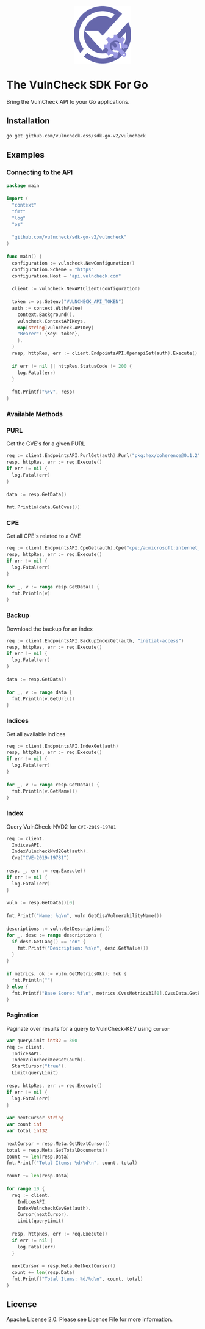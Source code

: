 <p align="center">
    <img src="/logo-sdk.png" align="center" alt="VulnCheck Logo" width="150" />
</p>

# The VulnCheck SDK For Go

Bring the VulnCheck API to your Go applications.

## Installation

```bash
go get github.com/vulncheck-oss/sdk-go-v2/vulncheck
```

## Examples

### Connecting to the API

```go
package main

import (
  "context"
  "fmt"
  "log"
  "os"

  "github.com/vulncheck/sdk-go-v2/vulncheck"
)

func main() {
  configuration := vulncheck.NewConfiguration()
  configuration.Scheme = "https"
  configuration.Host = "api.vulncheck.com"

  client := vulncheck.NewAPIClient(configuration)

  token := os.Getenv("VULNCHECK_API_TOKEN")
  auth := context.WithValue(
    context.Background(),
    vulncheck.ContextAPIKeys,
    map[string]vulncheck.APIKey{
    "Bearer": {Key: token},
    },
  )
  resp, httpRes, err := client.EndpointsAPI.OpenapiGet(auth).Execute()

  if err != nil || httpRes.StatusCode != 200 {
    log.Fatal(err)
  }

  fmt.Printf("%+v", resp)
}
```

### Available Methods

### PURL

Get the CVE's for a given PURL

```go
req := client.EndpointsAPI.PurlGet(auth).Purl("pkg:hex/coherence@0.1.2")
resp, httpRes, err := req.Execute()
if err != nil {
  log.Fatal(err)
}

data := resp.GetData()

fmt.Println(data.GetCves())
```

### CPE

Get all CPE's related to a CVE

```go
req := client.EndpointsAPI.CpeGet(auth).Cpe("cpe:/a:microsoft:internet_explorer:8.0.6001:beta")
resp, httpRes, err := req.Execute()
if err != nil {
  log.Fatal(err)
}

for _, v := range resp.GetData() {
  fmt.Println(v)
}
```

### Backup

Download the backup for an index

```go
req := client.EndpointsAPI.BackupIndexGet(auth, "initial-access")
resp, httpRes, err := req.Execute()
if err != nil {
  log.Fatal(err)
}

data := resp.GetData()

for _, v := range data {
  fmt.Println(v.GetUrl())
}
```

### Indices

Get all available indices

```go
req := client.EndpointsAPI.IndexGet(auth)
resp, httpRes, err := req.Execute()
if err != nil {
  log.Fatal(err)
}

for _, v := range resp.GetData() {
  fmt.Println(v.GetName())
}
```

### Index

Query VulnCheck-NVD2 for `CVE-2019-19781`

```go
req := client.
  IndicesAPI.
  IndexVulncheckNvd2Get(auth).
  Cve("CVE-2019-19781")

resp, _, err := req.Execute()
if err != nil {
  log.Fatal(err)
}

vuln := resp.GetData()[0]

fmt.Printf("Name: %q\n", vuln.GetCisaVulnerabilityName())

descriptions := vuln.GetDescriptions()
for _, desc := range descriptions {
  if desc.GetLang() == "en" {
    fmt.Printf("Description: %s\n", desc.GetValue())
  }
}

if metrics, ok := vuln.GetMetricsOk(); !ok {
  fmt.Println("")
} else {
  fmt.Printf("Base Score: %f\n", metrics.CvssMetricV31[0].CvssData.GetBaseScore())
}
```

### Pagination

Paginate over results for a query to VulnCheck-KEV using `cursor`

```go
var queryLimit int32 = 300
req := client.
  IndicesAPI.
  IndexVulncheckKevGet(auth).
  StartCursor("true").
  Limit(queryLimit)

resp, httpRes, err := req.Execute()
if err != nil {
  log.Fatal(err)
}

var nextCursor string
var count int
var total int32

nextCursor = resp.Meta.GetNextCursor()
total = resp.Meta.GetTotalDocuments()
count += len(resp.Data)
fmt.Printf("Total Items: %d/%d\n", count, total)

count += len(resp.Data)

for range 10 {
  req := client.
    IndicesAPI.
    IndexVulncheckKevGet(auth).
    Cursor(nextCursor).
    Limit(queryLimit)

  resp, httpRes, err := req.Execute()
  if err != nil {
    log.Fatal(err)
  }

  nextCursor = resp.Meta.GetNextCursor()
  count += len(resp.Data)
  fmt.Printf("Total Items: %d/%d\n", count, total)
}
```

## License

Apache License 2.0. Please see License File for more information.
